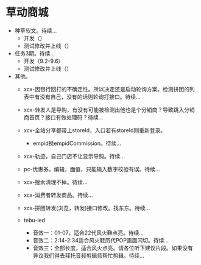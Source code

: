 # 草动商城
* 种草软文。待续...
    - 开发（）
    - 测试修改并上线（）
* 任务3期。待续...
    - 开发（9.2-9.6）
    - 测试修改并上线（）
* 其他。
    - xcx-因银行回打的不确定性。所以决定还是启动轮询方案。检测拼团的列表中有没有自己，没有的话则轮询打接口。待续...
    - xcx-转发人是导购，有没有可能被检测出他也是个分销商？导致跳入分销商首页？接口有做处理码？待续...
    
    - xcx-全站分享都带上storeId，入口若有storeId则重新登录。
        - empid换empidCommission。待续...
    
    - xcx-轨迹，自己门店不让显示导购。待续...
    - pc-优惠券，编辑，面值，只能输入数字校验有误。待续...
    
    - xcx-搜索清理不掉。待续...
    - xcx-消费者转发商品。待续...
    - xcx-拼团转发(浏览，转发)接口修改。找东东。待续...
    - tebu-led
        - 音效一：01-07，适合22代风火鞋点亮。待续...
        - 音效二：2:14-2:34适合风火鞋历代POP画面闪切。待续...
        - 音效三：全部长度，适合风火点亮。请各位听下建议片段。如果没有异议我们得去拜托音频剪辑师帮忙剪辑。待续...
